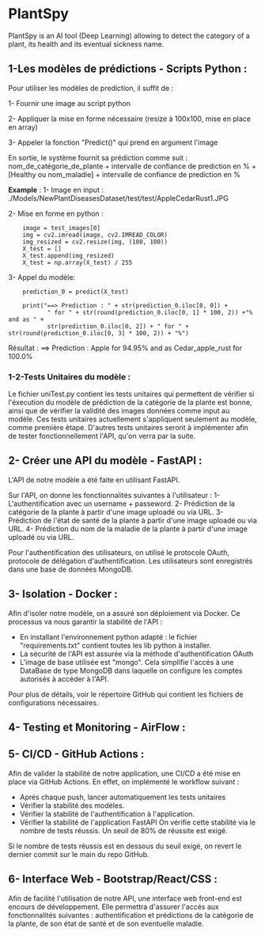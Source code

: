 # PlantSpy
PlantSpy is an AI tool (Deep Learning) allowing to detect the category of a plant, its health and its eventual sickness name.


## 1-Les modèles de prédictions - Scripts Python :
Pour utiliser les modèles de prediction, il suffit de :

1- Fournir une image au script python  

2- Appliquer la mise en forme nécessaire (resize à 100x100, mise en place en array)

3- Appeler la fonction "Predict()" qui prend en argument l'image

En sortie, le système fournit sa prédiction comme suit : 
nom_de_catégorie_de_plante + intervalle de confiance de prediction en % + [Healthy ou nom_maladie] + intervalle de confiance de prediction en %


**Example** :
1- Image en input : ./Models/NewPlantDiseasesDataset/test/test/AppleCedarRust1.JPG

2- Mise en forme en python :

        image = test_images[0]
        img = cv2.imread(image, cv2.IMREAD_COLOR)
        img_resized = cv2.resize(img, (100, 100))
        X_test = []
        X_test.append(img_resized)
        X_test = np.array(X_test) / 255

3- Appel du modèle: 

        prediction_0 = predict(X_test)
        
        print("==> Prediction : " + str(prediction_0.iloc[0, 0]) +
               " for " + str(round(prediction_0.iloc[0, 1] * 100, 2)) +"% and as " +
               str(prediction_0.iloc[0, 2]) + " for " + str(round(prediction_0.iloc[0, 3] * 100, 2)) + "%")

Résultat :
==> Prediction : Apple for 94.95% and as Cedar_apple_rust for 100.0%

### 1-2-Tests Unitaires du modèle :
Le fichier uniTest.py contient les tests unitaires qui permettent de vérifier si l'éxecution du modèle de prédiction de la catégorie de la plante est bonne, ainsi que de vérifier la validité des images données comme input au modèle. 
Ces tests unitaires actuellement s'appliquent seulement au modèle, comme première étape.
D'autres tests unitaires seront à implémenter afin de tester fonctionnellement l'API, qu'on verra par la suite.


## 2- Créer une API du modèle - FastAPI : 

L'API de notre modèle a été faite en utilisant FastAPI. 

Sur l'API, on donne les fonctionnalités suivantes à l'utilisateur :
1- L'authentification avec un username + passeword.
2- Prédiction de la catégorie de la plante à partir d'une image uploadé ou via URL.
3- Prédiction de l'état de santé de la plante à partir d'une image uploadé ou via URL.
4- Prédiction du nom de la maladie de la plante à partir d'une image uploadé ou via URL.

Pour l'authentification des utilisateurs, on utilisé le protocole OAuth, protocole de délégation d'authentification.
Les utilisateurs sont enregistrés dans une base de données MongoDB.


## 3- Isolation - Docker : 
Afin d'isoler notre modèle, on a assuré son déploiement via Docker. 
Ce processus va nous garantir la stabilité de l'API :
- En installant l'environnement python adapté : le fichier "requirements.txt" contient toutes les lib python à installer. 
- La sécurité de l'API est assurée via la méthode d'authentification OAuth
- L'image de base utilisée est "mongo". Cela simplifie l'accés à une DataBase de type MongoDB dans laquelle on configure les comptes autorisés à accéder à l'API.

Pour plus de détails, voir le répertoire GitHub qui contient les fichiers de configurations nécessaires.

## 4- Testing et Monitoring - AirFlow :

## 5- CI/CD - GitHub Actions : 

Afin de valider la stabilité de notre application, une CI/CD a été mise en place via GitHub Actions. 
En effet, on implémenté le workflow suivant :
- Aprés chaque push, lancer automatiquement les tests unitaires
- Vérifier la stabilité des modèles.
- Vérifier la stabilité de l'authentification à l'application.
- Vérifier la stabilité de l'application FastAPI
On vérifie cette stabilité via le nombre de tests réussis. Un seuil de 80% de réussite est exigé.

Si le nombre de tests réussis est en dessous du seuil exigé, on revert le dernier commit sur le main du repo GitHub.

## 6- Interface Web - Bootstrap/React/CSS :
Afin de facilité l'utilisation de notre API, une interface web front-end est encours de développement. 
Elle permettra d'assurer l'accés aux fonctionnalités suivantes : authentification et prédictions de la catégorie de la plante, de son état de santé et de son eventuelle maladie.

